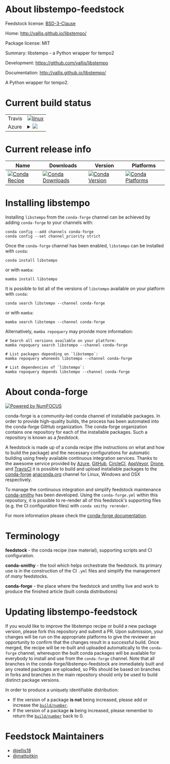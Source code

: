 About libstempo-feedstock
=========================

Feedstock license: [BSD-3-Clause](https://github.com/conda-forge/libstempo-feedstock/blob/main/LICENSE.txt)

Home: http://vallis.github.io/libstempo/

Package license: MIT

Summary: libstempo - a Python wrapper for tempo2

Development: https://github.com/vallis/libstempo

Documentation: http://vallis.github.io/libstempo/

A Python wrapper for tempo2.


Current build status
====================


<table><tr>
    <td>Travis</td>
    <td>
      <a href="https://app.travis-ci.com/conda-forge/libstempo-feedstock">
        <img alt="linux" src="https://img.shields.io/travis/com/conda-forge/libstempo-feedstock/main.svg?label=Linux">
      </a>
    </td>
  </tr>
    
  <tr>
    <td>Azure</td>
    <td>
      <details>
        <summary>
          <a href="https://dev.azure.com/conda-forge/feedstock-builds/_build/latest?definitionId=11475&branchName=main">
            <img src="https://dev.azure.com/conda-forge/feedstock-builds/_apis/build/status/libstempo-feedstock?branchName=main">
          </a>
        </summary>
        <table>
          <thead><tr><th>Variant</th><th>Status</th></tr></thead>
          <tbody><tr>
              <td>linux_64_numpy1.22python3.10.____cpython</td>
              <td>
                <a href="https://dev.azure.com/conda-forge/feedstock-builds/_build/latest?definitionId=11475&branchName=main">
                  <img src="https://dev.azure.com/conda-forge/feedstock-builds/_apis/build/status/libstempo-feedstock?branchName=main&jobName=linux&configuration=linux%20linux_64_numpy1.22python3.10.____cpython" alt="variant">
                </a>
              </td>
            </tr><tr>
              <td>linux_64_numpy1.22python3.8.____cpython</td>
              <td>
                <a href="https://dev.azure.com/conda-forge/feedstock-builds/_build/latest?definitionId=11475&branchName=main">
                  <img src="https://dev.azure.com/conda-forge/feedstock-builds/_apis/build/status/libstempo-feedstock?branchName=main&jobName=linux&configuration=linux%20linux_64_numpy1.22python3.8.____cpython" alt="variant">
                </a>
              </td>
            </tr><tr>
              <td>linux_64_numpy1.22python3.9.____cpython</td>
              <td>
                <a href="https://dev.azure.com/conda-forge/feedstock-builds/_build/latest?definitionId=11475&branchName=main">
                  <img src="https://dev.azure.com/conda-forge/feedstock-builds/_apis/build/status/libstempo-feedstock?branchName=main&jobName=linux&configuration=linux%20linux_64_numpy1.22python3.9.____cpython" alt="variant">
                </a>
              </td>
            </tr><tr>
              <td>linux_64_numpy1.23python3.11.____cpython</td>
              <td>
                <a href="https://dev.azure.com/conda-forge/feedstock-builds/_build/latest?definitionId=11475&branchName=main">
                  <img src="https://dev.azure.com/conda-forge/feedstock-builds/_apis/build/status/libstempo-feedstock?branchName=main&jobName=linux&configuration=linux%20linux_64_numpy1.23python3.11.____cpython" alt="variant">
                </a>
              </td>
            </tr><tr>
              <td>linux_aarch64_numpy1.22python3.10.____cpython</td>
              <td>
                <a href="https://dev.azure.com/conda-forge/feedstock-builds/_build/latest?definitionId=11475&branchName=main">
                  <img src="https://dev.azure.com/conda-forge/feedstock-builds/_apis/build/status/libstempo-feedstock?branchName=main&jobName=linux&configuration=linux%20linux_aarch64_numpy1.22python3.10.____cpython" alt="variant">
                </a>
              </td>
            </tr><tr>
              <td>linux_aarch64_numpy1.22python3.8.____cpython</td>
              <td>
                <a href="https://dev.azure.com/conda-forge/feedstock-builds/_build/latest?definitionId=11475&branchName=main">
                  <img src="https://dev.azure.com/conda-forge/feedstock-builds/_apis/build/status/libstempo-feedstock?branchName=main&jobName=linux&configuration=linux%20linux_aarch64_numpy1.22python3.8.____cpython" alt="variant">
                </a>
              </td>
            </tr><tr>
              <td>linux_aarch64_numpy1.22python3.9.____cpython</td>
              <td>
                <a href="https://dev.azure.com/conda-forge/feedstock-builds/_build/latest?definitionId=11475&branchName=main">
                  <img src="https://dev.azure.com/conda-forge/feedstock-builds/_apis/build/status/libstempo-feedstock?branchName=main&jobName=linux&configuration=linux%20linux_aarch64_numpy1.22python3.9.____cpython" alt="variant">
                </a>
              </td>
            </tr><tr>
              <td>linux_aarch64_numpy1.23python3.11.____cpython</td>
              <td>
                <a href="https://dev.azure.com/conda-forge/feedstock-builds/_build/latest?definitionId=11475&branchName=main">
                  <img src="https://dev.azure.com/conda-forge/feedstock-builds/_apis/build/status/libstempo-feedstock?branchName=main&jobName=linux&configuration=linux%20linux_aarch64_numpy1.23python3.11.____cpython" alt="variant">
                </a>
              </td>
            </tr><tr>
              <td>linux_ppc64le_numpy1.22python3.10.____cpython</td>
              <td>
                <a href="https://dev.azure.com/conda-forge/feedstock-builds/_build/latest?definitionId=11475&branchName=main">
                  <img src="https://dev.azure.com/conda-forge/feedstock-builds/_apis/build/status/libstempo-feedstock?branchName=main&jobName=linux&configuration=linux%20linux_ppc64le_numpy1.22python3.10.____cpython" alt="variant">
                </a>
              </td>
            </tr><tr>
              <td>linux_ppc64le_numpy1.22python3.8.____cpython</td>
              <td>
                <a href="https://dev.azure.com/conda-forge/feedstock-builds/_build/latest?definitionId=11475&branchName=main">
                  <img src="https://dev.azure.com/conda-forge/feedstock-builds/_apis/build/status/libstempo-feedstock?branchName=main&jobName=linux&configuration=linux%20linux_ppc64le_numpy1.22python3.8.____cpython" alt="variant">
                </a>
              </td>
            </tr><tr>
              <td>linux_ppc64le_numpy1.22python3.9.____cpython</td>
              <td>
                <a href="https://dev.azure.com/conda-forge/feedstock-builds/_build/latest?definitionId=11475&branchName=main">
                  <img src="https://dev.azure.com/conda-forge/feedstock-builds/_apis/build/status/libstempo-feedstock?branchName=main&jobName=linux&configuration=linux%20linux_ppc64le_numpy1.22python3.9.____cpython" alt="variant">
                </a>
              </td>
            </tr><tr>
              <td>linux_ppc64le_numpy1.23python3.11.____cpython</td>
              <td>
                <a href="https://dev.azure.com/conda-forge/feedstock-builds/_build/latest?definitionId=11475&branchName=main">
                  <img src="https://dev.azure.com/conda-forge/feedstock-builds/_apis/build/status/libstempo-feedstock?branchName=main&jobName=linux&configuration=linux%20linux_ppc64le_numpy1.23python3.11.____cpython" alt="variant">
                </a>
              </td>
            </tr><tr>
              <td>osx_64_numpy1.22python3.10.____cpython</td>
              <td>
                <a href="https://dev.azure.com/conda-forge/feedstock-builds/_build/latest?definitionId=11475&branchName=main">
                  <img src="https://dev.azure.com/conda-forge/feedstock-builds/_apis/build/status/libstempo-feedstock?branchName=main&jobName=osx&configuration=osx%20osx_64_numpy1.22python3.10.____cpython" alt="variant">
                </a>
              </td>
            </tr><tr>
              <td>osx_64_numpy1.22python3.8.____cpython</td>
              <td>
                <a href="https://dev.azure.com/conda-forge/feedstock-builds/_build/latest?definitionId=11475&branchName=main">
                  <img src="https://dev.azure.com/conda-forge/feedstock-builds/_apis/build/status/libstempo-feedstock?branchName=main&jobName=osx&configuration=osx%20osx_64_numpy1.22python3.8.____cpython" alt="variant">
                </a>
              </td>
            </tr><tr>
              <td>osx_64_numpy1.22python3.9.____cpython</td>
              <td>
                <a href="https://dev.azure.com/conda-forge/feedstock-builds/_build/latest?definitionId=11475&branchName=main">
                  <img src="https://dev.azure.com/conda-forge/feedstock-builds/_apis/build/status/libstempo-feedstock?branchName=main&jobName=osx&configuration=osx%20osx_64_numpy1.22python3.9.____cpython" alt="variant">
                </a>
              </td>
            </tr><tr>
              <td>osx_64_numpy1.23python3.11.____cpython</td>
              <td>
                <a href="https://dev.azure.com/conda-forge/feedstock-builds/_build/latest?definitionId=11475&branchName=main">
                  <img src="https://dev.azure.com/conda-forge/feedstock-builds/_apis/build/status/libstempo-feedstock?branchName=main&jobName=osx&configuration=osx%20osx_64_numpy1.23python3.11.____cpython" alt="variant">
                </a>
              </td>
            </tr>
          </tbody>
        </table>
      </details>
    </td>
  </tr>
</table>

Current release info
====================

| Name | Downloads | Version | Platforms |
| --- | --- | --- | --- |
| [![Conda Recipe](https://img.shields.io/badge/recipe-libstempo-green.svg)](https://anaconda.org/conda-forge/libstempo) | [![Conda Downloads](https://img.shields.io/conda/dn/conda-forge/libstempo.svg)](https://anaconda.org/conda-forge/libstempo) | [![Conda Version](https://img.shields.io/conda/vn/conda-forge/libstempo.svg)](https://anaconda.org/conda-forge/libstempo) | [![Conda Platforms](https://img.shields.io/conda/pn/conda-forge/libstempo.svg)](https://anaconda.org/conda-forge/libstempo) |

Installing libstempo
====================

Installing `libstempo` from the `conda-forge` channel can be achieved by adding `conda-forge` to your channels with:

```
conda config --add channels conda-forge
conda config --set channel_priority strict
```

Once the `conda-forge` channel has been enabled, `libstempo` can be installed with `conda`:

```
conda install libstempo
```

or with `mamba`:

```
mamba install libstempo
```

It is possible to list all of the versions of `libstempo` available on your platform with `conda`:

```
conda search libstempo --channel conda-forge
```

or with `mamba`:

```
mamba search libstempo --channel conda-forge
```

Alternatively, `mamba repoquery` may provide more information:

```
# Search all versions available on your platform:
mamba repoquery search libstempo --channel conda-forge

# List packages depending on `libstempo`:
mamba repoquery whoneeds libstempo --channel conda-forge

# List dependencies of `libstempo`:
mamba repoquery depends libstempo --channel conda-forge
```


About conda-forge
=================

[![Powered by
NumFOCUS](https://img.shields.io/badge/powered%20by-NumFOCUS-orange.svg?style=flat&colorA=E1523D&colorB=007D8A)](https://numfocus.org)

conda-forge is a community-led conda channel of installable packages.
In order to provide high-quality builds, the process has been automated into the
conda-forge GitHub organization. The conda-forge organization contains one repository
for each of the installable packages. Such a repository is known as a *feedstock*.

A feedstock is made up of a conda recipe (the instructions on what and how to build
the package) and the necessary configurations for automatic building using freely
available continuous integration services. Thanks to the awesome service provided by
[Azure](https://azure.microsoft.com/en-us/services/devops/), [GitHub](https://github.com/),
[CircleCI](https://circleci.com/), [AppVeyor](https://www.appveyor.com/),
[Drone](https://cloud.drone.io/welcome), and [TravisCI](https://travis-ci.com/)
it is possible to build and upload installable packages to the
[conda-forge](https://anaconda.org/conda-forge) [anaconda.org](https://anaconda.org/)
channel for Linux, Windows and OSX respectively.

To manage the continuous integration and simplify feedstock maintenance
[conda-smithy](https://github.com/conda-forge/conda-smithy) has been developed.
Using the ``conda-forge.yml`` within this repository, it is possible to re-render all of
this feedstock's supporting files (e.g. the CI configuration files) with ``conda smithy rerender``.

For more information please check the [conda-forge documentation](https://conda-forge.org/docs/).

Terminology
===========

**feedstock** - the conda recipe (raw material), supporting scripts and CI configuration.

**conda-smithy** - the tool which helps orchestrate the feedstock.
                   Its primary use is in the construction of the CI ``.yml`` files
                   and simplify the management of *many* feedstocks.

**conda-forge** - the place where the feedstock and smithy live and work to
                  produce the finished article (built conda distributions)


Updating libstempo-feedstock
============================

If you would like to improve the libstempo recipe or build a new
package version, please fork this repository and submit a PR. Upon submission,
your changes will be run on the appropriate platforms to give the reviewer an
opportunity to confirm that the changes result in a successful build. Once
merged, the recipe will be re-built and uploaded automatically to the
`conda-forge` channel, whereupon the built conda packages will be available for
everybody to install and use from the `conda-forge` channel.
Note that all branches in the conda-forge/libstempo-feedstock are
immediately built and any created packages are uploaded, so PRs should be based
on branches in forks and branches in the main repository should only be used to
build distinct package versions.

In order to produce a uniquely identifiable distribution:
 * If the version of a package **is not** being increased, please add or increase
   the [``build/number``](https://docs.conda.io/projects/conda-build/en/latest/resources/define-metadata.html#build-number-and-string).
 * If the version of a package **is** being increased, please remember to return
   the [``build/number``](https://docs.conda.io/projects/conda-build/en/latest/resources/define-metadata.html#build-number-and-string)
   back to 0.

Feedstock Maintainers
=====================

* [@jellis18](https://github.com/jellis18/)
* [@mattpitkin](https://github.com/mattpitkin/)

